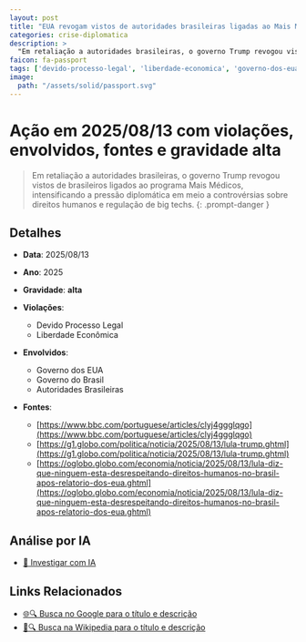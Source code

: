 ```yaml
---
layout: post
title: "EUA revogam vistos de autoridades brasileiras ligadas ao Mais Médicos"
categories: crise-diplomatica
description: > 
  "Em retaliação a autoridades brasileiras, o governo Trump revogou vistos de brasileiros ligados ao programa Mais Médicos, intensificando a pressão diplomática em meio a controvérsias sobre direitos humanos e regulação de big techs."
faicon: fa-passport
tags: ['devido-processo-legal', 'liberdade-economica', 'governo-dos-eua', 'governo-do-brasil', 'autoridades-brasileiras', 'gravidade-alta', 'sancoes', 'judicial', 'bancos', 'crise-diplomatica']
image:
  path: "/assets/solid/passport.svg"
---
```


# Ação em 2025/08/13 com violações, envolvidos, fontes e gravidade alta

> Em retaliação a autoridades brasileiras, o governo Trump revogou vistos de brasileiros ligados ao programa Mais Médicos, intensificando a pressão diplomática em meio a controvérsias sobre direitos humanos e regulação de big techs.
{: .prompt-danger }

## Detalhes
- **Data**: 2025/08/13
- **Ano**: 2025
- **Gravidade**: **alta** <i class="fas fa-passport"></i>

- **Violações**:
  - Devido Processo Legal
  - Liberdade Econômica
- **Envolvidos**:
  - Governo dos EUA
  - Governo do Brasil
  - Autoridades Brasileiras
- **Fontes**:
  - [https://www.bbc.com/portuguese/articles/clyj4ggglqgo](https://www.bbc.com/portuguese/articles/clyj4ggglqgo)
  - [https://g1.globo.com/politica/noticia/2025/08/13/lula-trump.ghtml](https://g1.globo.com/politica/noticia/2025/08/13/lula-trump.ghtml)
  - [https://oglobo.globo.com/economia/noticia/2025/08/13/lula-diz-que-ninguem-esta-desrespeitando-direitos-humanos-no-brasil-apos-relatorio-dos-eua.ghtml](https://oglobo.globo.com/economia/noticia/2025/08/13/lula-diz-que-ninguem-esta-desrespeitando-direitos-humanos-no-brasil-apos-relatorio-dos-eua.ghtml)

## Análise por IA
- [🤖 Investigar com IA](https://www.perplexity.ai/search?q=%20EUA%20revogam%20vistos%20de%20autoridades%20brasileiras%20ligadas%20ao%20Mais%20M%C3%A9dicos%20Em%20retalia%C3%A7%C3%A3o%20a%20autoridades%20brasileiras%2C%20o%20governo%20Trump%20revogou%20vistos%20de%20brasileiros%20ligados%20ao%20programa%20Mais%20M%C3%A9dicos%2C%20intensificando%20a%20press%C3%A3o%20diplom%C3%A1tica%20em%20meio%20a%20controv%C3%A9rsias%20sobre%20direitos%20humanos%20e%20regula%C3%A7%C3%A3o%20de%20big%20techs.%20Devido%20Processo%20Legal%20Liberdade%20Econ%C3%B4mica%202025%20gravidade%20alta)

## Links Relacionados
- [🌐🔍 Busca no Google para o título e descrição](https://www.google.com/search?q=%20EUA%20revogam%20vistos%20de%20autoridades%20brasileiras%20ligadas%20ao%20Mais%20M%C3%A9dicos%20Em%20retalia%C3%A7%C3%A3o%20a%20autoridades%20brasileiras%2C%20o%20governo%20Trump%20revogou%20vistos%20de%20brasileiros%20ligados%20ao%20programa%20Mais%20M%C3%A9dicos%2C%20intensificando%20a%20press%C3%A3o%20diplom%C3%A1tica%20em%20meio%20a%20controv%C3%A9rsias%20sobre%20direitos%20humanos%20e%20regula%C3%A7%C3%A3o%20de%20big%20techs.%20Devido%20Processo%20Legal%20Liberdade%20Econ%C3%B4mica%202025%20gravidade%20alta)
- [📖🔍 Busca na Wikipedia para o título e descrição](https://pt.wikipedia.org/w/index.php?search=%20EUA%20revogam%20vistos%20de%20autoridades%20brasileiras%20ligadas%20ao%20Mais%20M%C3%A9dicos%20Em%20retalia%C3%A7%C3%A3o%20a%20autoridades%20brasileiras%2C%20o%20governo%20Trump%20revogou%20vistos%20de%20brasileiros%20ligados%20ao%20programa%20Mais%20M%C3%A9dicos%2C%20intensificando%20a%20press%C3%A3o%20diplom%C3%A1tica%20em%20meio%20a%20controv%C3%A9rsias%20sobre%20direitos%20humanos%20e%20regula%C3%A7%C3%A3o%20de%20big%20techs.%20Devido%20Processo%20Legal%20Liberdade%20Econ%C3%B4mica%202025%20gravidade%20alta)

